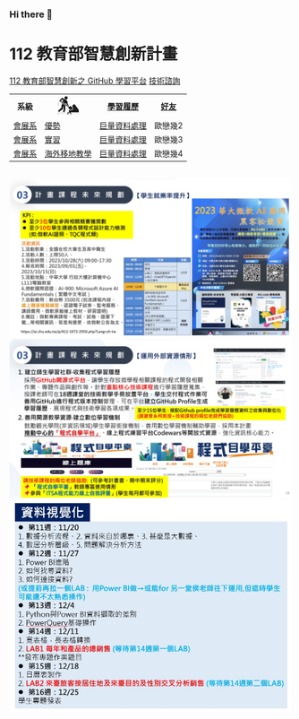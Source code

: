 ### Hi there 👋
# 112 教育部智慧創新計畫
<a href="http://140.126.146.12:9090/GitHub2023/">112 教育部智慧創新之 GitHub 學習平台</a>&nbsp;<a
href="https://chat.openai.com/auth/login">技術諮詢</a>
<table>
 <tr>
 <th>系級</th>
 <th><img src="working.jpeg"></th>
 <th><a href="">學習履歷</a></th>
 <th><a href="https://chat.openai.com/">好友</a></th>
 </tr>
 <tr>
 <td><a href="https://https://mice.chu.edu.tw/">會展系</a></td>
 <td><a href="https://https://mice.chu.edu.tw/p/412-1041-92.php?Lang=zh-tw">優勢</a></td>
 <td><a href="https://github.com/wenyi04/1227map">巨量資料處理</a></td>
<td>歐戀幾2</td>
 
 </tr>
 <tr>
 <td><a href="https:/https://mice.chu.edu.tw/">會展系</a></td>
 <td><a href="https://https://mice.chu.edu.tw/p/412-1041-117.php?Lang=zh-tw">實習</a></td>
 <td><a href="https://github.com/wenyi04/line-weather-vercel">巨量資料處理</a></td>
 <td>歐戀幾3</td>
 </tr>

 <tr>
 <td><a href="https://https://mice.chu.edu.tw/">會展系</a></td>
 <td><a href="https://https://mice.chu.edu.tw/p/412-1041-112.php?Lang=zh-tw">海外移地教學</a></td>
 <td><a href="https://github.com/wenyi04/1129-wen">巨量資料處理</a></td>
 <td>歐戀幾4</td>
 </tr>
</table><br>
<img src="II_1.jpg"></img>
<img src="II_2.jpg"></img>
<img src="II_3.jpg" style="display:block; margin:auto;" ></img>
